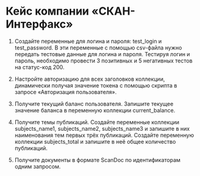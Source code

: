 # Кейс компании «СКАН-Интерфакс»
1. Создайте переменные для логина и пароля: test_login и test_password. В эти переменные с помощью csv-файла нужно передать тестовые данные для логина и пароля. Тестируя логин и пароль, необходимо провести 3 позитивных и 5 негативных тестов на статус-код 200.

2. Настройте авторизацию для всех заголовков коллекции, динамически получая значение токена с помощью скрипта в запросе «Авторизация пользователя».
3. Получите текущий баланс пользователя. Запишите текущее значение баланса в переменную коллекции current_balance.
4. Получите темы публикаций. Создайте переменные коллекции subjects_name1, subjects_name2, subjects_name3 и запишите в них наименования тем первых трёх публикаций. Создайте переменную коллекции subjects_total и запишите в неё общее количество публикаций.
5. Получите документы в формате ScanDoc по идентификаторам одним запросом.
